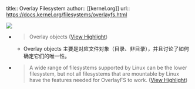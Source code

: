 title:: Overlay Filesystem
author:: [[kernel.org]]
url:: https://docs.kernel.org/filesystems/overlayfs.html

![](https://readwise-assets.s3.amazonaws.com/static/images/article1.be68295a7e40.png)

- > Overlay objects ([View Highlight](https://read.readwise.io/read/01hk6nhm6cex25kertcn5nszyp))
	- Overlay objects 主要是对应文件对象（目录、非目录），并且讨论了如何确定它们的唯一性。
- > A wide range of filesystems supported by Linux can be the lower filesystem, but not all filesystems that are mountable by Linux have the features needed for OverlayFS to work. ([View Highlight](https://read.readwise.io/read/01hk6q0jgyy4dpkyp07dpx518k))